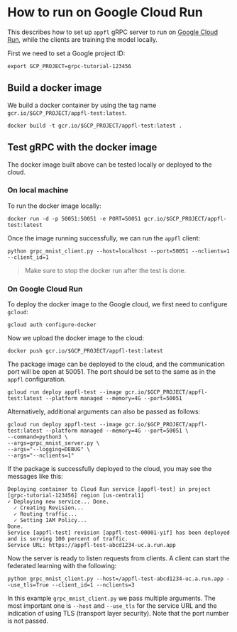 # How to run on Google Cloud Run

This describes how to set up `appfl` gRPC server to run on [Google Cloud Run](https://cloud.google.com), while the clients are training the model locally.

First we need to set a Google project ID:

```shell
export GCP_PROJECT=grpc-tutorial-123456
```

## Build a docker image

We build a docker container by using the tag name `gcr.io/$GCP_PROJECT/appfl-test:latest`.

```shell
docker build -t gcr.io/$GCP_PROJECT/appfl-test:latest .
```

## Test gRPC with the docker image

The docker image built above can be tested locally or deployed to the cloud.

### On local machine

To run the docker image locally:

```shell
docker run -d -p 50051:50051 -e PORT=50051 gcr.io/$GCP_PROJECT/appfl-test:latest
```

Once the image running successfully, we can run the `appfl` client:

```shell
python grpc_mnist_client.py --host=localhost --port=50051 --nclients=1 --client_id=1
```

> Make sure to stop the docker run after the test is done.


### On Google Cloud Run

To deploy the docker image to the Google cloud, we first need to configure `gcloud`:

```shell
gcloud auth configure-docker
```

Now we upload the docker image to the cloud:

```shell
docker push gcr.io/$GCP_PROJECT/appfl-test:latest
```

The package image can be deployed to the cloud, and the communication port will be open at 50051. The port should be set to the same as in the `appfl` configuration.

```shell
gcloud run deploy appfl-test --image gcr.io/$GCP_PROJECT/appfl-test:latest --platform managed --memory=4G --port=50051
```

Alternatively, additional arguments can also be passed as follows:

```shell
gcloud run deploy appfl-test --image gcr.io/$GCP_PROJECT/appfl-test:latest --platform managed --memory=4G --port=50051 \
--command=python3 \
--args=grpc_mnist_server.py \
--args="--logging=DEBUG" \
--args="--nclients=1"
```

If the package is successfully deployed to the cloud, you may see the messages like this:

```shell
Deploying container to Cloud Run service [appfl-test] in project [grpc-tutorial-123456] region [us-central1]
✓ Deploying new service... Done.
  ✓ Creating Revision...
  ✓ Routing traffic...
  ✓ Setting IAM Policy...
Done.
Service [appfl-test] revision [appfl-test-00001-yif] has been deployed and is serving 100 percent of traffic.
Service URL: https://appfl-test-abcd1234-uc.a.run.app
```

Now the server is ready to listen requests from clients. A client can start the federated learning with the following:

```shell
python grpc_mnist_client.py --host=/appfl-test-abcd1234-uc.a.run.app --use_tls=True --client_id=1 --nclients=3
```

In this example `grpc_mnist_client.py` we pass multiple arguments. The most important one is `--host` and `--use_tls` for the service URL and the indication of using TLS (transport layer security). Note that the port number is not passed.

